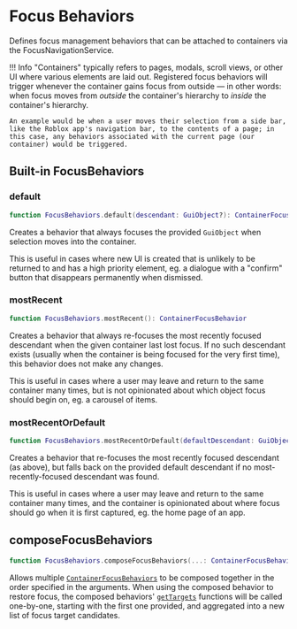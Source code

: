 # Focus Behaviors

Defines focus management behaviors that can be attached to containers via the FocusNavigationService.

!!! Info
    "Containers" typically refers to pages, modals, scroll views, or other UI where various elements are laid out. Registered focus behaviors will trigger whenever the container gains focus from outside — in other words: when focus moves from _outside_ the container's hierarchy to _inside_ the container's hierarchy.
    
    An example would be when a user moves their selection from a side bar, like the Roblox app's navigation bar, to the contents of a page; in this case, any behaviors associated with the current page (our container) would be triggered.

## Built-in FocusBehaviors

### default
```lua
function FocusBehaviors.default(descendant: GuiObject?): ContainerFocusBehavior
```

Creates a behavior that always focuses the provided `GuiObject` when selection moves into the container.

This is useful in cases where new UI is created that is unlikely to be returned to and has a high priority element, eg. a dialogue with a "confirm" button that disappears permanently when dismissed.

### mostRecent
```lua
function FocusBehaviors.mostRecent(): ContainerFocusBehavior
```

Creates a behavior that always re-focuses the most recently focused descendant when the given container last lost focus. If no such descendant exists (usually when the container is being focused for the very first time), this behavior does not make any changes.

This is useful in cases where a user may leave and return to the same container many times, but is not opinionated about which object focus should begin on, eg. a carousel of items.

### mostRecentOrDefault
```lua
function FocusBehaviors.mostRecentOrDefault(defaultDescendant: GuiObject?): ContainerFocusBehavior
```

Creates a behavior that re-focuses the most recently focused descendant (as above), but falls back on the provided default descendant if no most-recently-focused descendant was found.

This is useful in cases where a user may leave and return to the same container many times, and the container is opinionated about where focus should go when it is first captured, eg. the home page of an app.

## composeFocusBehaviors
```lua
function FocusBehaviors.composeFocusBehaviors(...: ContainerFocusBehavior): ContainerFocusBehavior
```

Allows multiple [`ContainerFocusBehaviors`](focus-navigation.md#containerfocusbehavior) to be composed together in the order specified in the arguments. When using the composed behavior to restore focus, the composed behaviors' [`getTargets`](#gettargets) functions will be called one-by-one, starting with the first one provided, and aggregated into a new list of focus target candidates.